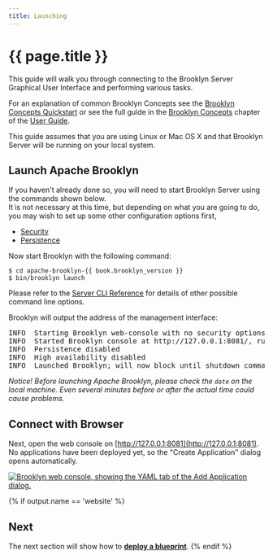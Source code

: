 ```yaml
---
title: Launching
---
```

# {{ page.title }}

This guide will walk you through connecting to the Brooklyn Server Graphical User Interface and performing various tasks.

For an explanation of common Brooklyn Concepts see the [Brooklyn Concepts Quickstart](../../start/concept-quickstart.md) or see the  full guide in the [Brooklyn Concepts](../../concepts/index.md) chapter of the [User Guide](../../).

This guide assumes that you are using Linux or Mac OS X and that Brooklyn Server will be running on your local system.

## Launch Apache Brooklyn

If you haven't already done so, you will need to start Brooklyn Server using the commands shown below.  
It is not necessary at this time, but depending on what you are going to do, 
you may wish to set up some other configuration options first,
 
* [Security](../configuration/brooklyn_cfg.md)
* [Persistence](../persistence/index.md)

Now start Brooklyn with the following command:

<pre><code class="lang-sh">$ cd apache-brooklyn-{{ book.brooklyn_version }}
$ bin/brooklyn launch</code></pre>

Please refer to the [Server CLI Reference](../server-cli-reference.md) for details of other possible command line options.

Brooklyn will output the address of the management interface:

<pre>
INFO  Starting Brooklyn web-console with no security options (defaulting to no authentication), on bind address <any>
INFO  Started Brooklyn console at http://127.0.0.1:8081/, running classpath://brooklyn.war@
INFO  Persistence disabled
INFO  High availability disabled
INFO  Launched Brooklyn; will now block until shutdown command received via GUI/API (recommended) or process interrupt.
</pre>

_Notice! Before launching Apache Brooklyn, please check the `date` on the local machine.
Even several minutes before or after the actual time could cause problems._

## Connect with Browser

Next, open the web console on [http://127.0.0.1:8081](http://127.0.0.1:8081). 
No applications have been deployed yet, so the "Create Application" dialog opens automatically.

[![Brooklyn web console, showing the YAML tab of the Add Application dialog.](images/add-application-catalog-web-cluster-with-db.png)](images/add-application-catalog-web-cluster-with-db-large.png)

{% if output.name == 'website' %}
## Next
The next section will show how to **[deploy a blueprint](blueprints.md)**.
{% endif %}
